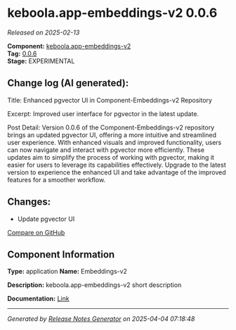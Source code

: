 #  keboola.app-embeddings-v2 0.0.6

_Released on 2025-02-13_

**Component:** [keboola.app-embeddings-v2](https://github.com/keboola/component-embeddings-v2)  
**Tag:** [0.0.6](https://github.com/keboola/component-embeddings-v2/releases/tag/0.0.6)  
**Stage:** EXPERIMENTAL


## Change log (AI generated):
Title:
Enhanced pgvector UI in Component-Embeddings-v2 Repository

Excerpt:
Improved user interface for pgvector in the latest update.

Post Detail:
Version 0.0.6 of the Component-Embeddings-v2 repository brings an updated pgvector UI, offering a more intuitive and streamlined user experience. With enhanced visuals and improved functionality, users can now navigate and interact with pgvector more efficiently. These updates aim to simplify the process of working with pgvector, making it easier for users to leverage its capabilities effectively. Upgrade to the latest version to experience the enhanced UI and take advantage of the improved features for a smoother workflow.



## Changes:



- Update pgvector UI 





[Compare on GitHub](https://github.com/keboola/component-embeddings-v2/compare/0.0.5...0.0.6)



## Component Information
**Type:** application
**Name:** Embeddings-v2

**Description:** keboola.app-embeddings-v2 short description


**Documentation:** [Link](https://github.com/keboola/component-embeddings-v2/blob/master/README.md)



---
_Generated by [Release Notes Generator](https://github.com/keboola/release-notes-generator)
on 2025-04-04 07:18:48_
